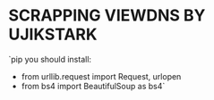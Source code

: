 # SCRAPPING VIEWDNS BY UJIKSTARK

`pip you should install:
* from urllib.request import Request, urlopen
* from bs4 import BeautifulSoup as bs4`

